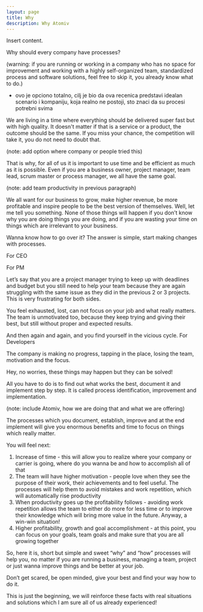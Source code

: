 ```yaml
---
layout: page
title: Why
description: Why Atomiv
---
```


Insert content.

Why should every company have processes?


(warning: if you are running or working in a company who has no space for improvement and working with a highly self-organized team, standardized process and software solutions, feel free to skip it, you already know what to do.) 
- ovo je opciono totalno, cilj je bio da ova recenica predstavi idealan scenario i kompaniju, koja realno ne postoji, sto znaci da su procesi potrebni svima

We are living in a time where everything should be delivered super fast but with high quality. It doesn't matter if that is a service or a product, the outcome should be the same. If you miss your chance, the competition will take it, you do not need to doubt that.

(note:  add option where company or people tried this)

That is why, for all of us it is important to use time and be efficient as much as it is possible. Even if you are a business owner, project manager, team lead, scrum master or process manager, we all have the same goal. 

(note: add team productivity in previous paragraph) 

We all want for our business to grow, make higher revenue, be more profitable and inspire people to be the best version of themselves. Well, let me tell you something. None of those things will happen if you don’t know why you are doing things you are doing, and if you are wasting your time on things which are irrelevant to your business.

Wanna know how to go over it? The answer is simple, start making changes with processes. 

For CEO 

For PM

Let’s say that you are a project manager trying to keep up with deadlines and budget but you still need to help your team because they are again struggling with the same issue as they did in the previous 2 or 3 projects. This is very frustrating for both sides.

You feel exhausted, lost, can not focus on your job and what really matters. The team is unmotivated too, because they keep trying and giving their best, but still without proper and expected results.

And then again and again, and you find yourself in the vicious cycle. 
For Developers

The company is making no progress, tapping in the place, losing the team, motivation and the focus. 

Hey, no worries, these things may happen but they can be solved!


All you have to do is to find out what works the best, document it and implement step by step.
It is called process identification, improvement and implementation. 

(note: include Atomiv, how we are doing that and what we are offering)

The processes which you document, establish, improve and at the end implement will give you enormous benefits and time to focus on things which really matter.

You will feel next:

1. Increase of time -  this will allow you to realize where your company or carrier is going, where do you wanna be and how to accomplish all of that
2. The team will have higher motivation - people love when they see the purpose of their work, their achievements and to feel useful. The processes will help them to avoid mistakes and work repetition, which will automatically rise productivity 
3. When productivity goes up the profitability follows -  avoiding work repetition allows the team to either do more for less time or to improve their knowledge which will bring more value in the future. Anyway, a win-win situation! 
4. Higher profitability, growth and goal accomplishment - at this point, you can focus on your goals, team goals and make sure that you are all growing together 


So, here it is, short but simple and sweet “why” and “how” processes will help you, no matter if you are running a business, managing a team, project or just wanna improve things and be better at your job.

Don’t get scared, be open minded, give your best and find your way how to do it.


This is just the beginning, we will reinforce these facts with real situations and solutions which I am sure all of us already experienced!








